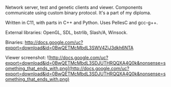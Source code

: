 Network server, test and genetic clients and viewer.
Components communicate using custom binary protocol.
It's a part of my diploma.

Written in C11, with parts in C++ and Python.
Uses PellesC and gcc-g++.

External libraries: OpenGL, SDL, bstrlib, Slash/A, Winsock.

Binaries: http://docs.google.com/uc?export=download&id=0BwQETMcMbdL3SWV4ZjJ3dkh6NTA

Viewer screenshot:
![http://docs.google.com/uc?export=download&id=0BwQETMcMbdL3SDJUTHRQQXA4Q0k&nonsense=something_that_ends_with.png](http://docs.google.com/uc?export=download&id=0BwQETMcMbdL3SDJUTHRQQXA4Q0k&nonsense=something_that_ends_with.png)